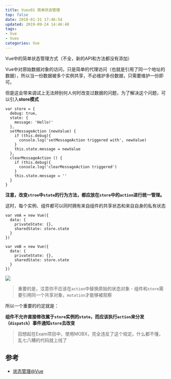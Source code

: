 ```yaml
---
title: Vuex01 简单状态管理
top: false
date: 2018-01-31 17:46:54
updated: 2019-09-24 14:46:48
tags:
- Vue
- Vuex
categories: Vue
---
```


Vue中的简单状态管理方式（不全，新的API和方法都没有添加）

<!-- more -->

Vue中对原始数据对象的访问，只是简单的代理访问（也就是引用了同一个地址的数据），所以当一份数据被多个实例共享，不必维护多份数据，只需要维护一份即可。

但是这会带来调试上无法辨别何人何时改变过数据的问题，为了解决这个问题，可以引入**store模式**

```JS
var store = {
  debug: true,
  state: {
    message: 'Hello!'
  },
  setMessageAction (newValue) {
    if (this.debug){
      console.log('setMessageAction triggered with', newValue)
    }
    this.state.message = newValue
  },
  clearMessageAction () {
    if (this.debug){
      console.log('clearMessageAction triggered') 
    }
    this.state.message = ''
  }
}
```

**注意，改变`stroe`中`state`的行为方法，都应放在`store`中的`action`进行统一管理。**

这时，每个实例、组件都可以同时拥有来自组件的共享状态和来自自身的私有状态

```JS
var vmA = new Vue({
  data: {
    privateState: {},
    sharedState: store.state
  }
})

var vmB = new Vue({
  data: {
    privateState: {},
    sharedState: store.state
  }
})
```

![](http://image.oldzhou.cn/Fo2AMwJ8Sf7h95XNygc2xDFe_FT6)

> 重要的是，注意你不应该在`action`中替换原始的状态对象 - 组件和`store`需要引用同一个共享对象，`mutation`才能够被观察

所以一个重要的约定就是：

**组件不允许直接修改属于`store`实例的`state`，而应该执行`action`来分发（`dispatch`）事件通知`store`去改变**

> 回想起在Exam项目中，使用MOBX，完全违反了这个规定。什么都不懂，乱七八糟的代码就上线了

## 参考

- [状态管理@Vue](https://cn.vuejs.org/v2/guide/state-management.html#%E7%AE%80%E5%8D%95%E7%8A%B6%E6%80%81%E7%AE%A1%E7%90%86%E8%B5%B7%E6%AD%A5%E4%BD%BF%E7%94%A8)
